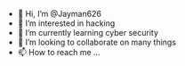 - 👋 Hi, I’m @Jayman626
- 👀 I’m interested in hacking
- 🌱 I’m currently learning cyber security 
- 💞️ I’m looking to collaborate on many things
- 📫 How to reach me ...

<!---
Jayman626/Jayman626 is a ✨ special ✨ repository because its `README.md` (this file) appears on your GitHub profile.
You can click the Preview link to take a look at your changes.
--->

